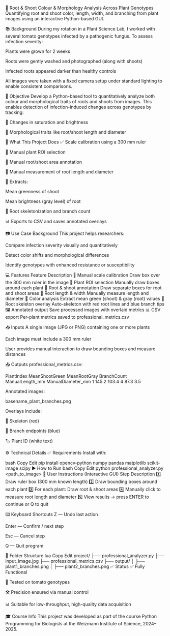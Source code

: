 🌿 Root & Shoot Colour & Morphology Analysis Across Plant Genotypes
Quantifying root and shoot color, length, width, and branching from plant images using an interactive Python-based GUI.

📚 Background
During my rotation in a Plant Science Lab, I worked with several tomato genotypes infected by a pathogenic fungus. To assess infection severity:

Plants were grown for 2 weeks

Roots were gently washed and photographed (along with shoots)

Infected roots appeared darker than healthy controls

All images were taken with a fixed camera setup under standard lighting to enable consistent comparisons.

🎯 Objective
Develop a Python-based tool to quantitatively analyze both colour and morphological traits of roots and shoots from images. This enables detection of infection-induced changes across genotypes by tracking:

🌈 Changes in saturation and brightness

📏 Morphological traits like root/shoot length and diameter

🔧 What This Project Does
✅ Scale calibration using a 300 mm ruler

🌱 Manual plant ROI selection

🌿 Manual root/shoot area annotation

🎯 Manual measurement of root length and diameter

🎨 Extracts:

Mean greenness of shoot

Mean brightness (gray level) of root

🔗 Root skeletonization and branch count

📊 Exports to CSV and saves annotated overlays

📷 Use Case Background
This project helps researchers:

Compare infection severity visually and quantitatively

Detect color shifts and morphological differences

Identify genotypes with enhanced resistance or susceptibility

💻 Features
Feature	Description
🧭 Manual scale calibration	Draw box over the 300 mm ruler in the image
🌱 Plant ROI selection	Manually draw boxes around each plant
🌿 Root & shoot annotation	Draw separate boxes for root and shoot areas
🎯 Root length & width	Manually measure length and diameter
🎨 Color analysis	Extract mean green (shoot) & gray (root) values
🔗 Root skeleton overlay	Auto-skeleton with red root lines and blue branch tips
🖼️ Annotated output	Save processed images with overlaid metrics
📊 CSV export	Per-plant metrics saved to professional_metrics.csv

📥 Inputs
A single image (JPG or PNG) containing one or more plants

Each image must include a 300 mm ruler

User provides manual interaction to draw bounding boxes and measure distances

📤 Outputs
professional_metrics.csv:

PlantIndex	MeanShootGreen	MeanRootGray	BranchCount	ManualLength_mm	ManualDiameter_mm
1	145.2	103.4	4	87.3	3.5

Annotated images:

basename_plant<index>_branches.png

Overlays include:

📏 Skeleton (red)

🔵 Branch endpoints (blue)

🏷️ Plant ID (white text)

⚙️ Technical Details
✅ Requirements
Install with:

bash
Copy
Edit
pip install opencv-python numpy pandas matplotlib scikit-image scipy
▶️ How to Run
bash
Copy
Edit
python professional_analyzer.py <path_to_image>
🧭 User Instructions (Interactive GUI)
Step	Description
1️⃣	Draw ruler box (300 mm known length)
2️⃣	Draw bounding boxes around each plant
3️⃣	For each plant: Draw root & shoot areas
4️⃣	Manually click to measure root length and diameter
5️⃣	View results → press ENTER to continue or Q to quit

⌨️ Keyboard Shortcuts
Z — Undo last action

Enter — Confirm / next step

Esc — Cancel step

Q — Quit program

📁 Folder Structure
lua
Copy
Edit
project/
├── professional_analyzer.py
├── input_image.jpg
├── professional_metrics.csv
├── output/
│   ├── plant1_branches.png
│   ├── plant2_branches.png
✅ Status
✅ Fully Functional

🧪 Tested on tomato genotypes

🛠️ Precision ensured via manual control

📊 Suitable for low-throughput, high-quality data acquisition

🎓 Course Info
This project was developed as part of the course
Python Programming for Biologists
at the Weizmann Institute of Science, 2024–2025.
